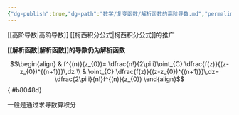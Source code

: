 ```yaml
---
{"dg-publish":true,"dg-path":"数学/复变函数/解析函数的高阶导数.md","permalink":"/数学/复变函数/解析函数的高阶导数/","noteIcon":"","created":"2024-04-16T13:01:27.400+08:00","updated":"2024-04-21T14:33:57.944+08:00"}
---
```


[[高阶导数\|高阶导数]]
[[柯西积分公式\|柯西积分公式]]的推广

**[[解析函数\|解析函数]]的导数仍为解析函数**

$$\begin{align}
 & f^{(n)}(z_{0})= \dfrac{n!}{2\pi i}\oint_{C} \dfrac{f(z)}{(z-z_{0})^{(n+1)}}\,dz \\
 &  \oint_{C} \dfrac{f(z)}{(z-z_{0})^{(n+1)}}\,dz= \dfrac{2\pi i}{n!}f^{(n)}(z_{0})
\end{align}$$
{ #b8048d}


一般是通过求导数算积分



